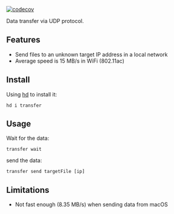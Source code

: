 [![codecov](https://codecov.io/gh/LinuxSuRen/transfer/branch/master/graph/badge.svg?token=XS8g2CjdNL)](https://codecov.io/gh/LinuxSuRen/transfer)

Data transfer via UDP protocol.

## Features
* Send files to an unknown target IP address in a local network
* Average speed is 15 MB/s in WiFi (802.11ac)

## Install
Using [hd](https://github.com/LinuxSuRen/http-downloader/) to install it:

```shell
hd i transfer
```

## Usage
Wait for the data:
```shell
transfer wait
```

send the data:
```shell
transfer send targetFile [ip]
```

## Limitations
* Not fast enough (8.35 MB/s) when sending data from macOS
